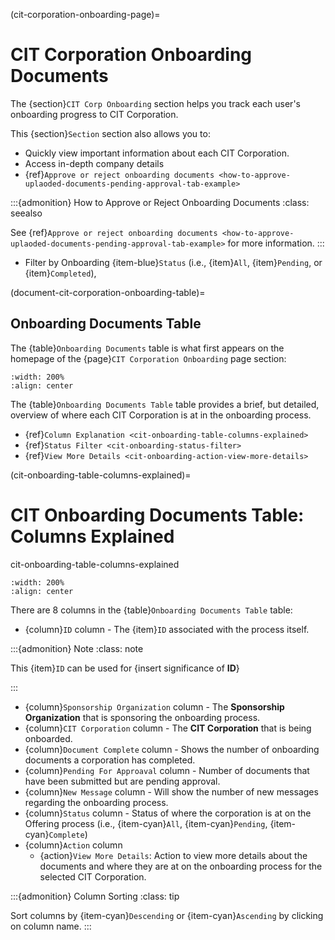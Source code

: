 (cit-corporation-onboarding-page)=
# CIT Corporation Onboarding Documents

The {section}`CIT Corp Onboarding` section helps you track each user's onboarding progress to CIT Corporation.

This {section}`Section` section also allows you to:

- Quickly view important information about each CIT Corporation.
- Access in-depth company details
- {ref}`Approve or reject onboarding documents <how-to-approve-uplaoded-documents-pending-approval-tab-example>`

:::{admonition} How to Approve or Reject Onboarding Documents
:class: seealso

See {ref}`Approve or reject onboarding documents <how-to-approve-uplaoded-documents-pending-approval-tab-example>` for more information.
:::

- Filter by Onboarding {item-blue}`Status` (i.e., {item}`All`, {item}`Pending`, or {item}`Completed`),

(document-cit-corporation-onboarding-table)=
## Onboarding Documents Table

The {table}`Onboarding Documents` table is what first appears on the homepage of the {page}`CIT Corporation Onboarding` page section:

```{lazyfigure} ../../_static/solo_app/Document/CITCorpOnboarding/cit-corp-onboarding-homepage-table.webp
:width: 200%
:align: center
```

The {table}`Onboarding Documents Table` table provides a brief, but detailed, overview of where each CIT Corporation is at in the onboarding process. 

- {ref}`Column Explanation <cit-onboarding-table-columns-explained>`
- {ref}`Status Filter <cit-onboarding-status-filter>`
- {ref}`View More Details <cit-onboarding-action-view-more-details>`



(cit-onboarding-table-columns-explained)=
# CIT Onboarding Documents Table: Columns Explained


cit-onboarding-table-columns-explained
```{lazyfigure} ../../../_static/solo_app/Document/CITCorpOnboarding/cit-corporation-onboarding-documents-column-names.webp
:width: 200%
:align: center
```

There are 8 columns in the {table}`Onboarding Documents Table` table:

- {column}`ID` column - The {item}`ID` associated with the process itself.

:::{admonition} Note
:class: note

This {item}`ID` can be used for {insert significance of **ID**}

:::

- {column}`Sponsorship Organization` column - The **Sponsorship Organization** that is sponsoring the onboarding process.
- {column}`CIT Corporation` column - The **CIT Corporation** that is being onboarded.
- {column}`Document Complete` column - Shows the number of onboarding documents a corporation has completed.
- {column}`Pending For Approaval` column - Number of documents that have been submitted but are pending approval.
- {column}`New Message` column - Will show the number of new messages regarding the onboarding process.
- {column}`Status` column - Status of where the corporation is at on the Offering process (i.e., {item-cyan}`All`, {item-cyan}`Pending`, {item-cyan}`Complete`)
- {column}`Action` column 
  - {action}`View More Details`: Action to view more details about the documents and where they are at on the onboarding process for the selected CIT Corporation.

:::{admonition} Column Sorting
:class: tip

Sort columns by {item-cyan}`Descending` or {item-cyan}`Ascending` by clicking on column name.
::: 
